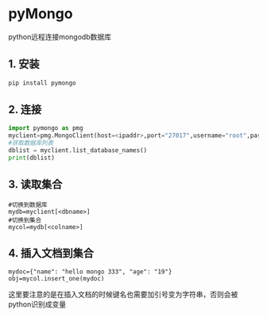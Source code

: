 # pyMongo

python远程连接mongodb数据库

## 1. 安装

```bash
pip install pymongo
```

## 2. 连接

```python
import pymongo as pmg
myclient=pmg.MongoClient(host=<ipaddr>,port="27017",username="root",password="******",authSource="admin")
#获取数据库列表
dblist = myclient.list_database_names()
print(dblist)
```

## 3. 读取集合

```
#切换到数据库
mydb=myclient[<dbname>]
#切换到集合
mycol=mydb[<colname>]
```

## 4. 插入文档到集合

```
mydoc={"name": "hello mongo 333", "age": "19"}
obj=mycol.insert_one(mydoc)
```

这里要注意的是在插入文档的时候键名也需要加引号变为字符串，否则会被python识别成变量